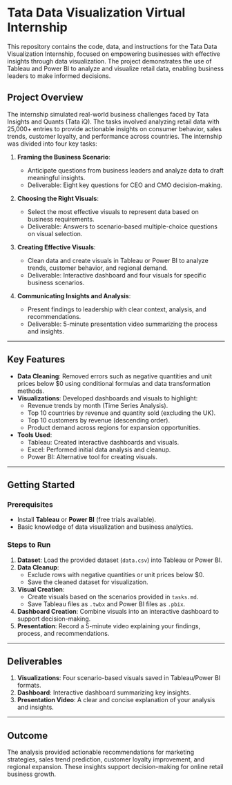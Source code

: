 # Tata Data Visualization Virtual Internship  

This repository contains the code, data, and instructions for the Tata Data Visualization Internship, focused on empowering businesses with effective insights through data visualization. The project demonstrates the use of Tableau and Power BI to analyze and visualize retail data, enabling business leaders to make informed decisions.

## Project Overview  
The internship simulated real-world business challenges faced by Tata Insights and Quants (Tata iQ). The tasks involved analyzing retail data with 25,000+ entries to provide actionable insights on consumer behavior, sales trends, customer loyalty, and performance across countries. The internship was divided into four key tasks:  

1. **Framing the Business Scenario**:  
   - Anticipate questions from business leaders and analyze data to draft meaningful insights.  
   - Deliverable: Eight key questions for CEO and CMO decision-making.  

2. **Choosing the Right Visuals**:  
   - Select the most effective visuals to represent data based on business requirements.  
   - Deliverable: Answers to scenario-based multiple-choice questions on visual selection.  

3. **Creating Effective Visuals**:  
   - Clean data and create visuals in Tableau or Power BI to analyze trends, customer behavior, and regional demand.  
   - Deliverable: Interactive dashboard and four visuals for specific business scenarios.  

4. **Communicating Insights and Analysis**:  
   - Present findings to leadership with clear context, analysis, and recommendations.  
   - Deliverable: 5-minute presentation video summarizing the process and insights.  

---

## Key Features  
- **Data Cleaning**: Removed errors such as negative quantities and unit prices below $0 using conditional formulas and data transformation methods.  
- **Visualizations**: Developed dashboards and visuals to highlight:  
  - Revenue trends by month (Time Series Analysis).  
  - Top 10 countries by revenue and quantity sold (excluding the UK).  
  - Top 10 customers by revenue (descending order).  
  - Product demand across regions for expansion opportunities.  
- **Tools Used**:  
  - Tableau: Created interactive dashboards and visuals.  
  - Excel: Performed initial data analysis and cleanup.  
  - Power BI: Alternative tool for creating visuals.

---

## Getting Started  

### Prerequisites  
- Install **Tableau** or **Power BI** (free trials available).  
- Basic knowledge of data visualization and business analytics.  

### Steps to Run  
1. **Dataset**: Load the provided dataset (`data.csv`) into Tableau or Power BI.  
2. **Data Cleanup**:  
   - Exclude rows with negative quantities or unit prices below $0.  
   - Save the cleaned dataset for visualization.  
3. **Visual Creation**:  
   - Create visuals based on the scenarios provided in `tasks.md`.  
   - Save Tableau files as `.twbx` and Power BI files as `.pbix`.  
4. **Dashboard Creation**: Combine visuals into an interactive dashboard to support decision-making.  
5. **Presentation**: Record a 5-minute video explaining your findings, process, and recommendations.  

---

## Deliverables  
1. **Visualizations**: Four scenario-based visuals saved in Tableau/Power BI formats.  
2. **Dashboard**: Interactive dashboard summarizing key insights.  
3. **Presentation Video**: A clear and concise explanation of your analysis and insights.

---

## Outcome  
The analysis provided actionable recommendations for marketing strategies, sales trend prediction, customer loyalty improvement, and regional expansion. These insights support decision-making for online retail business growth.  
